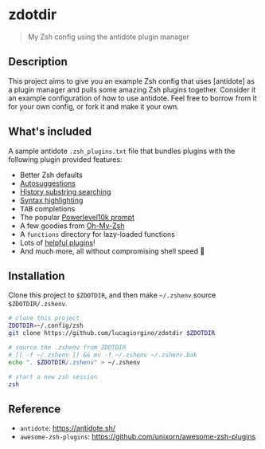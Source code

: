 # zdotdir

> My Zsh config using the antidote plugin manager

## Description

This project aims to give you an example Zsh config that uses [antidote] as a plugin manager and pulls some amazing Zsh plugins together. Consider it an example configuration of how to use antidote. Feel free to borrow from it for your own config, or fork it and make it your own.

## What's included

A sample antidote `.zsh_plugins.txt` file that bundles plugins with the following plugin provided features:
- Better Zsh defaults
- [Autosuggestions](https://github.com/zsh-users/zsh-autosuggestions)
- [History substring searching](https://github.com/zsh-users/zsh-history-substring-search)
- [Syntax highlighting](https://github.com/zdharma-continuum/fast-syntax-highlighting)
- <kbd>TAB</kbd> completions
- The popular [Powerlevel10k prompt](https://github.com/romkatv/powerlevel10k)
- A few goodies from [Oh-My-Zsh](https://github.com/ohmyzsh/ohmyzsh)
- A `functions` directory for lazy-loaded functions
- Lots of [helpful plugins](https://github.com/unixorn/awesome-zsh-plugins)!
- And much more, all without compromising shell speed :rocket:

## Installation

Clone this project to `$ZDOTDIR`, and then make `~/.zshenv` source `$ZDOTDIR/.zshenv`.

```zsh
# clone this project
ZDOTDIR=~/.config/zsh
git clone https://github.com/lucagiorgino/zdotdir $ZDOTDIR

# source the .zshenv from ZDOTDIR
# [[ -f ~/.zshenv ]] && mv -f ~/.zshenv ~/.zshenv.bak
echo ". $ZDOTDIR/.zshenv" > ~/.zshenv

# start a new zsh session
zsh
```

## Reference

- `antidote`: https://antidote.sh/
- `awesome-zsh-plugins`: https://github.com/unixorn/awesome-zsh-plugins
